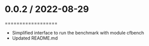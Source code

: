 # 0.0.2 / 2022-08-29
==================
* Simplified interface to run the benchmark with module cfbench
* Updated README.md